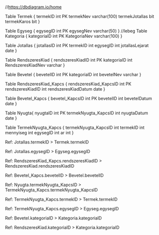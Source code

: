 //https://dbdiagram.io/home

Table Termek {
  termekID int PK
  termekNev varchar(100)
  termekJotallas bit
  termekKaros bit
}

Table Egyseg {
  egysegID int PK
  egysegNev varchar(50)
}
//lebeg
Table Kategoria {
  kategoriaID int PK
  KategoriaNev varchar(100)
}

Table Jotallas {
  jotallasID int PK
  termekID int 
  egysegID int 
  jotallasLejarat date
}

Table RendszeresKiad {
  rendszeresKiadID int PK
  kategoriaID int 
  RendszeresKiadNev varchar
}

Table Bevetel {
  bevetelID int PK
  kategoriaID int
  bevetelNev varchar
}

Table RendszeresKiad_Kapcs {
  rendszeresKiad_KapcsID int PK
  rendszeresKiadID int 
  rendszeresKiadDatum date
}

Table Bevetel_Kapcs {
  bevetel_KapcsID int PK
  bevetelID int 
  bevetelDatum date
}

Table Nyugta{
  nyugtaID int PK
  termekNyugta_KapcsID int
  nyugtaDatum date
}

Table TermekNyugta_Kapcs {
  termekNyugta_KapcsID int
  termekID int 
  mennyiseg int
  egysegID int 
  ar int
}

Ref: Jotallas.termekID > Termek.termekID

Ref: Jotallas.egysegID > Egyseg.egysegID

Ref: RendszeresKiad_Kapcs.rendszeresKiadID > RendszeresKiad.rendszeresKiadID

Ref: Bevetel_Kapcs.bevetelID > Bevetel.bevetelID

Ref: Nyugta.termekNyugta_KapcsID > TermekNyugta_Kapcs.termekNyugta_KapcsID

Ref: TermekNyugta_Kapcs.termekID > Termek.termekID

Ref: TermekNyugta_Kapcs.egysegID > Egyseg.egysegID

Ref: Bevetel.kategoriaID > Kategoria.kategoriaID

Ref: RendszeresKiad.kategoriaID > Kategoria.kategoriaID
